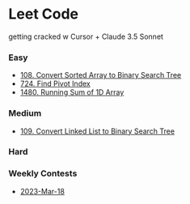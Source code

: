 # Leet Code
getting cracked w Cursor + Claude 3.5 Sonnet

### Easy
- [108. Convert Sorted Array to Binary Search Tree]()
- [724. Find Pivot Index]()
- [1480. Running Sum of 1D Array]()

### Medium
- [109. Convert Linked List to Binary Search Tree]()

### Hard

### Weekly Contests
- [2023-Mar-18]()
